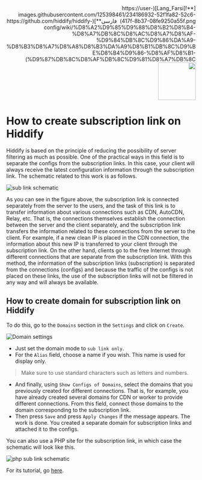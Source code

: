 <div dir="rtl" markdown=1>
[**![Lang_Farsi](https://user-images.githubusercontent.com/125398461/234186932-52f1fa82-52c6-417f-8b37-08fe9250a55f.png) &nbsp;فارسی**](https://github.com/hiddify/hiddify-config/wiki/%D8%A2%D9%85%D9%88%D8%B2%D8%B4-%D8%A7%DB%8C%D8%AC%D8%A7%D8%AF-%D9%84%DB%8C%D9%86%DA%A9-%D8%B3%D8%A7%D8%A8%D8%B3%DA%A9%D8%B1%DB%8C%D9%BE%D8%B4%D9%86-%D8%AF%D8%B1-%D9%87%DB%8C%D8%AF%DB%8C%D9%81%D8%A7%DB%8C)&nbsp;&nbsp;&nbsp;&nbsp;&nbsp;&nbsp;&nbsp;&nbsp;&nbsp;&nbsp;<a href="https://github.com/hiddify/hiddify-config/wiki/All-tutorials-and-videos"><img width="100" src="https://github.com/hiddify/hiddify-config/assets/125398461/8ac5b906-105c-4b98-acf5-0e12e39e33f6" /></a>
</div>

# How to create subscription link on Hiddify
Hiddify is based on the principle of reducing the possibility of server filtering as much as possible. One of the practical ways in this field is to separate the configs from the subscription links. In this case, your client will always receive the latest configuration information through the subscription link. The schematic related to this work is as follows.

![sub link schematic](https://github.com/hiddify/hiddify-config/assets/125398461/9046fa04-81dd-4c98-8e65-30e7b5402d66)



As you can see in the figure above, the subscription link is connected separately from the server to the users, and the task of this link is to transfer information about various connections such as CDN, AutoCDN, Relay, etc. That is, the connections themselves establish the connection between the server and the client separately, and the subscription link transfers the information related to these connections from the server to the client. For example, if a new clean IP is placed in the CDN connection, the information about this new IP is transferred to your client through the subscription link. On the other hand, clients go to the free Internet through different connections that are separate from the subscription link. With this method, the information of the subscription links (subscription) is separated from the connections (configs) and because the traffic of the configs is not placed on these links, the use of the subscription links will not be filtered in any way and will always be available.

## How to create domain for subscription link on Hiddify
To do this, go to the `Domains` section in the `Settings` and click on `Create`.

![Domain settings](https://github.com/hiddify/hiddify-config/assets/125398461/b0749490-6e4e-43aa-b9b4-ab721cceb6b8)

- Just set the domain mode to `sub link only`.
- For the `Alias` field, choose a name if you wish. This name is used for display only.

> Make sure to use standard characters such as letters and numbers.

- And finally, using `Show Configs of Domains`, select the domains that you previously created for different connections. That is, for example, you have already created several domains for CDN or worker to provide different connections. From this field, connect those domains to the domain corresponding to the subscription link.
- Then press `Save` and press `Apply Changes` if the message appears. The work is done. You created a separate domain for subscription links and attached it to the configs.

You can also use a PHP site for the subscription link, in which case the schematic will look like this.

![php sub link schematic](https://github.com/hiddify/hiddify-config/assets/125398461/0eb1634e-f6b9-4f67-86ae-9bc8d239a7b4)


For its tutorial, go [here](https://github-com.translate.goog/hiddify/hiddify-config/discussions/689?_x_tr_sl=fa&_x_tr_tl=en&_x_tr_hl=en&_x_tr_pto=wapp).

